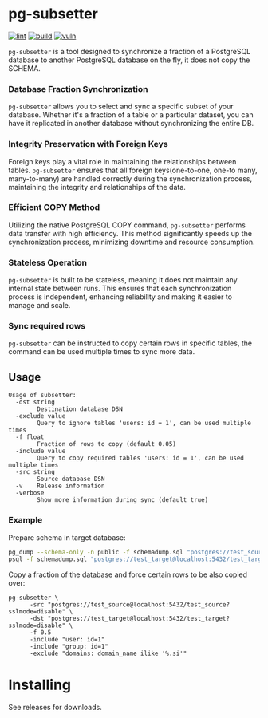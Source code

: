 # pg-subsetter

[![lint](https://github.com/teamniteo/pg-subsetter/actions/workflows/lint.yml/badge.svg)](https://github.com/teamniteo/pg-subsetter/actions/workflows/lint.yml) [![build](https://github.com/teamniteo/pg-subsetter/actions/workflows/go.yml/badge.svg)](https://github.com/teamniteo/pg-subsetter/actions/workflows/go.yml) [![vuln](https://github.com/teamniteo/pg-subsetter/actions/workflows/vuln.yml/badge.svg)](https://github.com/teamniteo/pg-subsetter/actions/workflows/vuln.yml)


`pg-subsetter` is a tool designed to synchronize a fraction of a PostgreSQL database to another PostgreSQL database on the fly, it does not copy the SCHEMA. 


### Database Fraction Synchronization
`pg-subsetter` allows you to select and sync a specific subset of your database. Whether it's a fraction of a table or a particular dataset, you can have it replicated in another database without synchronizing the entire DB.

### Integrity Preservation with Foreign Keys
Foreign keys play a vital role in maintaining the relationships between tables. `pg-subsetter` ensures that all foreign keys(one-to-one, one-to many, many-to-many) are handled correctly during the synchronization process, maintaining the integrity and relationships of the data. 

### Efficient COPY Method
Utilizing the native PostgreSQL COPY command, `pg-subsetter` performs data transfer with high efficiency. This method significantly speeds up the synchronization process, minimizing downtime and resource consumption.

### Stateless Operation
`pg-subsetter` is built to be stateless, meaning it does not maintain any internal state between runs. This ensures that each synchronization process is independent, enhancing reliability and making it easier to manage and scale.

### Sync required rows
`pg-subsetter` can be instructed to copy certain rows in specific tables, the command can be used multiple times to sync more data.

## Usage

```
Usage of subsetter:
  -dst string
    	Destination database DSN
  -exclude value
    	Query to ignore tables 'users: id = 1', can be used multiple times
  -f float
    	Fraction of rows to copy (default 0.05)
  -include value
    	Query to copy required tables 'users: id = 1', can be used multiple times
  -src string
    	Source database DSN
  -v	Release information
  -verbose
    	Show more information during sync (default true)
```


### Example


Prepare schema in target database:

```bash
pg_dump --schema-only -n public -f schemadump.sql "postgres://test_source@localhost:5432/test_source?sslmode=disable"
psql -f schemadump.sql "postgres://test_target@localhost:5432/test_target?sslmode=disable"
```

Copy a fraction of the database and force certain rows to be also copied over:

```
pg-subsetter \
      -src "postgres://test_source@localhost:5432/test_source?sslmode=disable" \
      -dst "postgres://test_target@localhost:5432/test_target?sslmode=disable" \
      -f 0.5
      -include "user: id=1"
      -include "group: id=1"
      -exclude "domains: domain_name ilike '%.si'"

```

# Installing

See releases for downloads.
